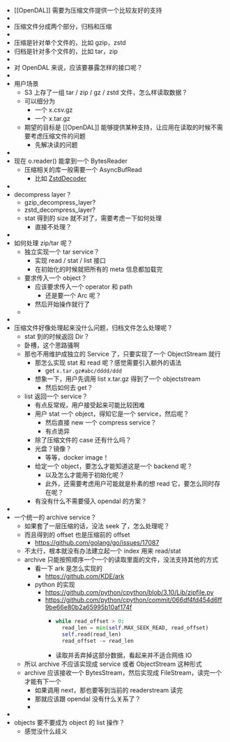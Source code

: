 - [[OpenDAL]] 需要为压缩文件提供一个比较友好的支持
-
- 压缩文件分成两个部分，归档和压缩
-
- 压缩是针对单个文件的，比如 gzip，zstd
- 归档是针对多个文件的，比如 tar，zip
-
- 对 OpenDAL 来说，应该要暴露怎样的接口呢？
-
- 用户场景
	- S3 上存了一组 tar / zip / gz / zstd 文件，怎么样读取数据？
	- 可以细分为
		- 一个 x.csv.gz
		- 一个 x.tar.gz
	- 期望的目标是 [[OpenDAL]] 能够提供某种支持，让应用在读取的时候不需要考虑压缩文件的问题
		- 先解决读的问题
-
- 现在 o.reader() 能拿到一个 BytesReader
	- 压缩相关的库一般需要一个 AsyncBufRead
		- 比如 [ZstdDecoder](https://docs.rs/async-compression/latest/async_compression/futures/bufread/struct.ZstdDecoder.html)
-
- decompress layer？
	- gzip_decompress_layer?
	- zstd_decompress_layer?
	- stat 得到的 size 就不对了，需要考虑一下如何处理
		- 直接不处理？
-
- 如何处理 zip/tar 呢？
	- 独立实现一个 tar service？
		- 实现 read / stat / list 接口
		- 在初始化的时候就把所有的 meta 信息都加载完
	- 要求传入一个 object？
		- 应该要求传入一个 operator 和 path
			- 还是要一个 Arc<accessor> 呢？
		- 然后开始操作就行了
	-
-
- 压缩文件好像处理起来没什么问题，归档文件怎么处理呢？
	- stat 到的时候返回 Dir？
	- 卧槽，这个思路骚啊
	- 那也不用维护成独立的 Service 了，只要实现了一个 ObjectStream 就行
		- 那怎么实现 stat 和 read 呢？感觉需要引入额外的语法
			- get `x.tar.gz#abc/dddd/ddd`
		- 想象一下，用户先调用 list x.tar.gz 得到了一个 objectstream
			- 然后如何去 get？
	- list 返回一个 service？
		- 有点反常规，用户接受起来可能比较困难
		- 用户 stat 一个 object，得知它是一个 service，然后呢？
			- 然后直接 new 一个 compress service？
			- 有点诡异
		- 除了压缩文件的 case 还有什么吗？
		- 光盘？镜像？
			- 等等，docker image！
		- 给定一个 object，要怎么才能知道这是一个 backend 呢？
			- 以及怎么才能用于初始化呢？
			- 此外，还需要考虑用户可能就是朴素的想 read 它，要怎么同时存在呢？
		- 有没有什么不需要侵入 opendal 的方案？
-
- 一个统一的 archive service？
	- 如果套了一层压缩的话，没法 seek 了，怎么处理呢？
	- 而且得到的 offset 也是压缩前的 offset
		- https://github.com/golang/go/issues/17087
	- 不太行，根本就没有办法建立起一个 index 用来 read/stat
	- archive 只能按照顺序一个一个的读取里面的文件，没法支持其他的方式
		- 看一下 ark 是怎么实现的
			- https://github.com/KDE/ark
		- python 的实现
			- https://github.com/python/cpython/blob/3.10/Lib/zipfile.py
			- https://github.com/python/cpython/commit/066df4fd454d6ff9be66e80b2a65995b10af174f
				- ```python
				  while read_offset > 0:
				    read_len = min(self.MAX_SEEK_READ, read_offset)
				    self.read(read_len)
				    read_offset -= read_len
				  ```
				- 读取并丢弃掉这部分数据，看起来并不适合网络 IO
	- 所以 archive 不应该实现成 service 或者 ObjectStream 这种形式
	- archive 应该接收一个 BytesStream，然后实现成 FileStream，读完一个才能有下一个
		- 如果调用 next，那也要等到当前的 readerstream 读完
		- 那就应该跟 opendal 没有什么关系了？
		-
-
- objects 要不要成为 object 的 list 操作？
	- 感觉没什么歧义